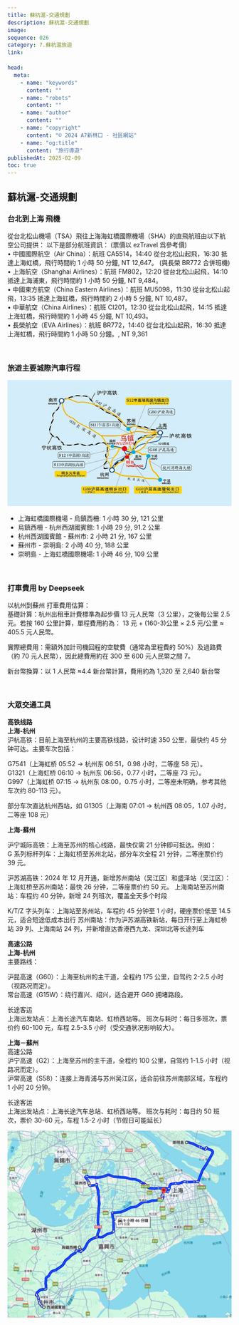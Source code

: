 ```yaml
---
title: 蘇杭滬-交通規劃
description: 蘇杭滬-交通規劃
image:
sequence: 026
category: 7.蘇杭滬旅遊
link:

head:
  meta:
    - name: "keywords"
      content: ""
    - name: "robots"
      content: ""
    - name: "author"
      content: ""
    - name: "copyright"
      content: "© 2024 A7新林口 - 社區網站"
    - name: "og:title"
      content: "旅行導遊"
publishedAt: 2025-02-09
toc: true
---
```


## 蘇杭滬-交通規劃

### 台北到上海 飛機

從台北松山機場（TSA）飛往上海海虹橋國際機場（SHA）的直飛航班由以下航空公司提供：
以下是部分航班資訊： (票價以 ezTravel 爲參考價)  
• 中國國際航空（Air China）：航班 CA5514，14:40 從台北松山起飛，16:30 抵達上海虹橋，飛行時間約 1 小時 50 分鐘, NT 12,647。 (與長榮 BR772 合併班機)  
• 上海航空（Shanghai Airlines）：航班 FM802，12:20 從台北松山起飛，14:10 抵達上海浦東，飛行時間約 1 小時 50 分鐘, NT 9,484。  
• 中國東方航空（China Eastern Airlines）：航班 MU5098，11:30 從台北松山起飛，13:35 抵達上海虹橋，飛行時間約 2 小時 5 分鐘, NT 10,487。  
• 中華航空（China Airlines）：航班 CI201，12:30 從台北松山起飛，14:15 抵達上海虹橋，飛行時間約 1 小時 45 分鐘, NT 10,493。  
• 長榮航空（EVA Airlines）：航班 BR772，14:40 從台北松山起飛，16:30 抵達上海虹橋，飛行時間約 1 小時 50 分鐘。, NT 9,361

<br>

### 旅遊主要城際汽車行程

![v027-01.jpeg](/images/travel/v027-01.jpeg)

- 上海虹橋國際機場 - 烏鎮西柵: 1 小時 30 分, 121 公里
- 烏鎮西柵 - 杭州西湖國賓館: 1 小時 29 分, 91.2 公里
- 杭州西湖國賓館 - 蘇州市: 2 小時 21 分, 167 公里
- 蘇州市 - 崇明島: 2 小時 40 分, 188 公里
- 崇明島 - 上海虹橋國際機場: 1 小時 46 分, 109 公里

<br>

### 打車費用 by Deepseek

以杭州到蘇州 打車費用估算：  
基礎計算：杭州出租車計費標準為起步價 13 元人民幣（3 公里），之後每公里 2.5 元。若按 160 公里計算，單程費用約為：
13 元 + (160-3)公里 × 2.5 元/公里 ≈ 405.5 元人民幣。

實際總費用：需額外加計司機回程的空駛費（通常為里程費的 50%）及過路費（約 70 元人民幣），因此總費用約在 300 至 600 元人民幣之間 7。

新台幣換算：以 1 人民幣 ≈4.4 新台幣計算，費用約為 1,320 至 2,640 新台幣

<br>

### 大眾交通工具

**高铁线路**  
**上海-杭州**  
沪杭高铁：目前上海至杭州的主要高铁线路，设计时速 350 公里，最快约 45 分钟可达。主要车次包括：

G7541（上海虹桥 05:52 → 杭州东 06:51，0.98 小时，二等座 58 元）。  
G1321（上海虹桥 06:10 → 杭州东 06:56，0.77 小时，二等座 73 元）。  
G997（上海虹桥 07:15 → 杭州东 08:00，0.75 小时，二等座未明确，参考其他车次约 80-113 元）。

部分车次直达杭州西站，如 G1305（上海南 07:01 → 杭州西 08:05，1.07 小时，二等座 108 元）

**上海-蘇州**

沪宁城际高铁：上海至苏州的核心线路，最快仅需 21 分钟即可抵达。例如：  
G 系列标杆列车：上海虹桥至苏州北站，部分车次全程 21 分钟，二等座票价约 39 元。

沪苏湖高铁：2024 年 12 月开通，新增苏州南站（吴江区）和盛泽站（吴江区）：  
上海虹桥至苏州南站：最快 26 分钟，二等座票价约 50 元。
上海南站至苏州南站：车程约 40 分钟，新增 24 列班次，覆盖全天多个时段

K/T/Z 字头列车：上海站至苏州站，车程约 45 分钟至 1 小时，硬座票价低至 14.5 元，适合短途低成本出行
苏州南站：作为沪苏湖高铁新站，每日开行至上海虹桥站 39 列、上海南站 24 列，并新增直达香港西九龙、深圳北等长途列车

**高速公路**  
**上海-杭州**  
主要路线：

沪昆高速（G60）：上海至杭州的主干道，全程约 175 公里，自驾约 2-2.5 小时（视路况而定）。  
常台高速（G15W）：绕行嘉兴、绍兴，适合避开 G60 拥堵路段。

长途客运  
上海出发站点：上海长途汽车南站、虹桥西站等。
班次与耗时：每日多班次，票价约 60-100 元，车程 2.5-3.5 小时（受交通状况影响较大）。

**上海－蘇州**  
高速公路  
沪宁高速（G2）：上海至苏州的主干道，全程约 100 公里，自驾约 1-1.5 小时（视路况而定）。  
沪常高速（S58）：连接上海青浦与苏州吴江区，适合前往苏州南部区域，车程约 1 小时 20 分钟。

长途客运  
上海出发站点：上海长途汽车总站、虹桥西站等。
班次与耗时：每日约 50 班次，票价 30-60 元，车程 1.5-2 小时（节假日可能延长）

![v026-01.jpeg](/images/travel/v026-01.jpeg)
